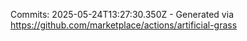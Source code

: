 Commits: 2025-05-24T13:27:30.350Z - Generated via https://github.com/marketplace/actions/artificial-grass
<br>
